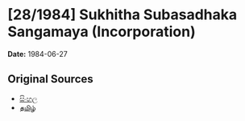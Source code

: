 # [28/1984] Sukhitha Subasadhaka Sangamaya (Incorporation)

**Date:** 1984-06-27

## Original Sources

- [සිංහල](https://documents.gov.lk/view/acts/1984/6/28-1984_S.pdf)
- [தமிழ்](https://documents.gov.lk/view/acts/1984/6/28-1984_T.pdf)
